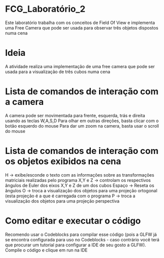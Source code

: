 # FCG_Laboratório_2
Este laboratório trabalha com os conceitos de Field Of View e implementa uma Free Camera que pode ser usada para observar três objetos dispostos numa cena

# Ideia
A atividade realiza uma implementação de uma free camera que pode ser usada para a visualização de três cubos numa cena

# Lista de comandos de interação com a camera
A camera pode ser movimentada para frente, esquerda, trás e direita usando as teclas W,A,S,D
Para olhar em outras direções, basta clicar com o botão esquerdo do mouse
Para dar um zoom na camera, basta usar o scroll do mouse

# Lista de comandos de interação com os objetos exibidos na cena
H -> exibe/esconde o texto com as informações sobre as transformações matriciais realizadas pelo programa
X,Y e Z -> controlam os respectivos ângulos de Euler dos eixos X,Y e Z de um dos cubos
Espaço -> Reseta os ângulos
O -> troca a visualização dos objetos para uma projeção ortogonal (esta projeção é a que é carregada com o programa
P -> troca a visualização dos objetos para uma projeção perspectiva

# Como editar e executar o código
Recomendo usar o Codeblocks para compilar esse código (pois a GLFW já se encontra configurada para uso no Codeblocks - caso contrário você terá que procurar um tutorial para configurar a IDE de seu gosto a GLFW). Compile o código e clique em run na IDE